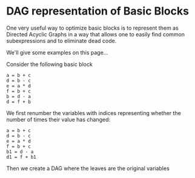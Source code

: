 # DAG representation of Basic Blocks
One very useful way to optimize basic blocks is to represent them as Directed Acyclic Graphs
in a way that allows one to easily find common subexpressions and to eliminate dead code.

We'll give some examples on this page...

Consider the following basic block
```
a = b + c
d = b - c
e = a * d
f = b + c
b = d - a
d = f + b
```
We first renumber the variables with indices representing whether the number of times their value has changed:
```
a = b + c
d = b - c
e = a * d
f = b + c
b1 = d - a
d1 = f + b1
```

Then we create a DAG where the leaves are the original variables

